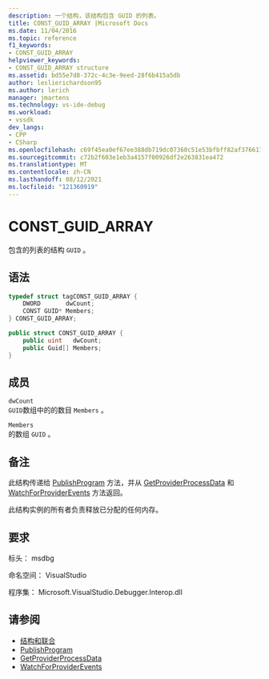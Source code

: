 ```yaml
---
description: 一个结构，该结构包含 GUID 的列表。
title: CONST_GUID_ARRAY |Microsoft Docs
ms.date: 11/04/2016
ms.topic: reference
f1_keywords:
- CONST_GUID_ARRAY
helpviewer_keywords:
- CONST_GUID_ARRAY structure
ms.assetid: bd55e7d8-372c-4c3e-9eed-28f6b415a5db
author: leslierichardson95
ms.author: lerich
manager: jmartens
ms.technology: vs-ide-debug
ms.workload:
- vssdk
dev_langs:
- CPP
- CSharp
ms.openlocfilehash: c69f45ea0ef67ee388db719dc07360c51e53bfbff82af37661750cd46b966483
ms.sourcegitcommit: c72b2f603e1eb3a4157f00926df2e263831ea472
ms.translationtype: MT
ms.contentlocale: zh-CN
ms.lasthandoff: 08/12/2021
ms.locfileid: "121360919"
---
```

# <a name="const_guid_array"></a>CONST_GUID_ARRAY
包含的列表的结构 `GUID` 。

## <a name="syntax"></a>语法

```cpp
typedef struct tagCONST_GUID_ARRAY {
    DWORD       dwCount;
    CONST GUID* Members;
} CONST_GUID_ARRAY;
```

```csharp
public struct CONST_GUID_ARRAY {
    public uint   dwCount;
    public Guid[] Members;
}
```

## <a name="members"></a>成员
`dwCount`\
`GUID`数组中的的数目 `Members` 。

`Members`\
的数组 `GUID` 。

## <a name="remarks"></a>备注
此结构传递给 [PublishProgram](../../../extensibility/debugger/reference/idebugprogrampublisher2-publishprogram.md) 方法，并从 [GetProviderProcessData](../../../extensibility/debugger/reference/idebugprogramprovider2-getproviderprocessdata.md) 和 [WatchForProviderEvents](../../../extensibility/debugger/reference/idebugprogramprovider2-watchforproviderevents.md) 方法返回。

此结构实例的所有者负责释放已分配的任何内存。

## <a name="requirements"></a>要求
标头： msdbg

命名空间： VisualStudio

程序集： Microsoft.VisualStudio.Debugger.Interop.dll

## <a name="see-also"></a>请参阅
- [结构和联合](../../../extensibility/debugger/reference/structures-and-unions.md)
- [PublishProgram](../../../extensibility/debugger/reference/idebugprogrampublisher2-publishprogram.md)
- [GetProviderProcessData](../../../extensibility/debugger/reference/idebugprogramprovider2-getproviderprocessdata.md)
- [WatchForProviderEvents](../../../extensibility/debugger/reference/idebugprogramprovider2-watchforproviderevents.md)

